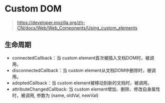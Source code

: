 # Custom DOM
> https://developer.mozilla.org/zh-CN/docs/Web/Web_Components/Using_custom_elements

##

## 生命周期
+ connectedCallback：当 custom element首次被插入文档DOM时，被调用。
+ disconnectedCallback：当 custom element从文档DOM中删除时，被调用。
+ adoptedCallback：当 custom element被移动到新的文档时，被调用。
+ attributeChangedCallback: 当 custom element增加、删除、修改自身属性时，被调用, 参数为 (name, oldVal, newVal)
